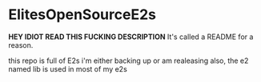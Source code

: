# ElitesOpenSourceE2s
**HEY IDIOT READ THIS FUCKING DESCRIPTION**
It's called a README for a reason.

this repo is full of E2s i'm either backing up or am realeasing
also, the e2 named lib is used in most of my e2s
